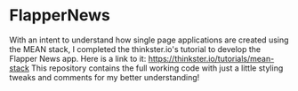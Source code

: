 # FlapperNews

With an intent to understand how single page applications are created using the MEAN stack, I completed the 
thinkster.io's tutorial to develop the Flapper News app.
Here is a link to it: https://thinkster.io/tutorials/mean-stack
This repository contains the full working code with just a little styling tweaks and comments for my better
understanding!
